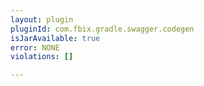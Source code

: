 ```yaml
---
layout: plugin
pluginId: com.fbix.gradle.swagger.codegen
isJarAvailable: true
error: NONE
violations: []

---
```

